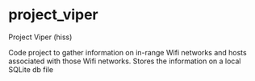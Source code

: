 # project_viper
Project Viper (hiss)

Code project to gather information on in-range Wifi networks and hosts associated with those Wifi networks. Stores the information on a local SQLite db file